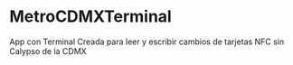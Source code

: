 # MetroCDMXTerminal
 App con Terminal Creada para leer y escribir cambios de tarjetas NFC sin Calypso de la CDMX
